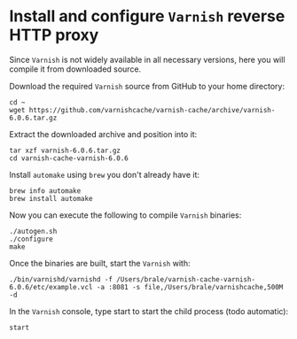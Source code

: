 # Install and configure `Varnish` reverse HTTP proxy

Since `Varnish` is not widely available in all necessary versions, here you will
compile it from downloaded source.

Download the required `Varnish` source from GitHub to your home directory:

```console
cd ~
wget https://github.com/varnishcache/varnish-cache/archive/varnish-6.0.6.tar.gz
```

Extract the downloaded archive and position into it:

```console
tar xzf varnish-6.0.6.tar.gz
cd varnish-cache-varnish-6.0.6
```

Install `automake` using `brew` you don't already have it:

```console
brew info automake
brew install automake
```

Now you can execute the following to compile `Varnish` binaries:

```console
./autogen.sh
./configure
make
```

Once the binaries are built, start the `Varnish` with:

```console
./bin/varnishd/varnishd -f /Users/brale/varnish-cache-varnish-6.0.6/etc/example.vcl -a :8081 -s file,/Users/brale/varnishcache,500M -d
```

In the `Varnish` console, type start to start the child process (todo automatic):

```shell script
start
```
